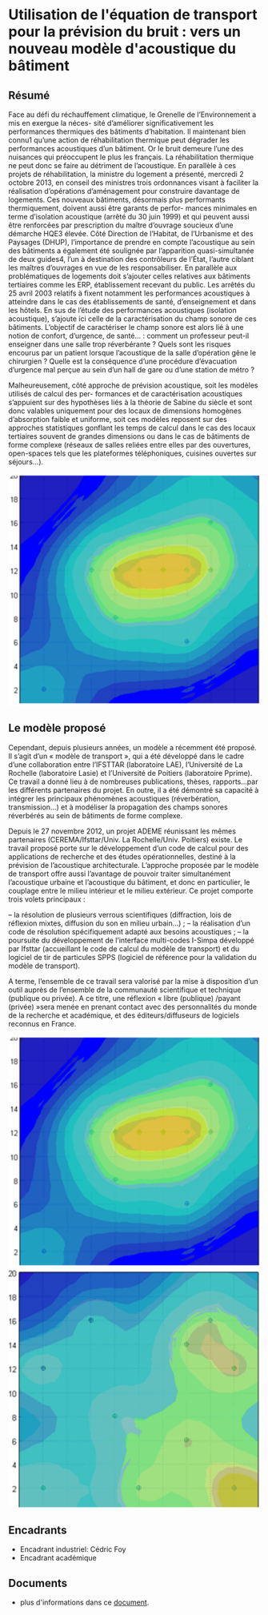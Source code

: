 Utilisation de l'équation de transport pour la prévision du bruit : vers un nouveau modèle d'acoustique du bâtiment
===================================================================================================================

Résumé
------

Face au défi du réchauffement climatique, le Grenelle de l’Environnement a mis en exergue la néces-
sité d’améliorer significativement les performances thermiques des bâtiments d’habitation. Il maintenant
bien connu1 qu’une action de réhabilitation thermique peut dégrader les performances acoustiques d’un
bâtiment. Or le bruit demeure l’une des nuisances qui préoccupent le plus les français. La réhabilitation
thermique ne peut donc se faire au détriment de l’acoustique. En parallèle à ces projets de réhabilitation,
la ministre du logement a présenté, mercredi 2 octobre 2013, en conseil des ministres trois ordonnances
visant à faciliter la réalisation d’opérations d’aménagement pour construire davantage de logements. Ces
nouveaux bâtiments, désormais plus performants thermiquement, doivent aussi être garants de perfor-
mances minimales en terme d’isolation acoustique (arrêté du 30 juin 1999) et qui peuvent aussi être
renforcées par prescription du maître d’ouvrage soucieux d’une démarche HQE3 élevée. Côté Direction
de l’Habitat, de l’Urbanisme et des Paysages (DHUP), l’importance de prendre en compte l’acoustique
au sein des bâtiments a également été soulignée par l’apparition quasi-simultanée de deux guides4, l’un à
destination des contrôleurs de l’État, l’autre ciblant les maîtres d’ouvrages en vue de les responsabiliser.
En parallèle aux problématiques de logements doit s’ajouter celles relatives aux bâtiments tertiaires
comme les ERP, établissement recevant du public. Les arrêtés du 25 avril 2003 relatifs à fixent notamment
les performances acoustiques à atteindre dans le cas des établissements de santé, d’enseignement et dans
les hôtels. En sus de l’étude des performances acoustiques (isolation acoustique), s’ajoute ici celle de la
caractérisation du champ sonore de ces bâtiments. L’objectif de caractériser le champ sonore est alors
lié à une notion de confort, d’urgence, de santé... : comment un professeur peut-il enseigner dans une
salle trop réverbérante ? Quels sont les risques encourus par un patient lorsque l’acoustique de la salle
d’opération gêne le chirurgien ? Quelle est la conséquence d’une procédure d’évacuation d’urgence mal
perçue au sein d’un hall de gare ou d’une station de métro ?

Malheureusement, côté approche de prévision acoustique, soit les modèles utilisés de calcul des per-
formances et de caractérisation acoustiques s’appuient sur des hypothèses liés à la théorie de Sabine du
siècle et sont donc valables uniquement pour des locaux de dimensions homogènes d’absorption faible et
uniforme, soit ces modèles reposent sur des approches statistiques gonflant les temps de calcul dans le
cas des locaux tertiaires souvent de grandes dimensions ou dans le cas de bâtiments de forme complexe
(réseaux de salles reliées entre elles par des ouvertures, open-spaces tels que les plateformes téléphoniques,
cuisines ouvertes sur séjours...).

![](/Images/cerema2-img1.png "")


Le modèle proposé
-----------------

Cependant, depuis plusieurs années, un modèle a récemment été proposé. Il s’agit d’un « modèle de
transport », qui a été développé dans le cadre d’une collaboration entre l’IFSTTAR (laboratoire LAE),
l’Université de La Rochelle (laboratoire Lasie) et l’Université de Poitiers (laboratoire Pprime). Ce travail
a donné lieu à de nombreuses publications, thèses, rapports...par les différents partenaires du projet. En
outre, il a été démontré sa capacité à intégrer les principaux phénomènes acoustiques (réverbération,
transmission...) et à modéliser la propagation des champs sonores réverbérés au sein de bâtiments de
forme complexe.

Depuis le 27 novembre 2012, un projet ADEME réunissant les mêmes partenaires (CEREMA/Ifsttar/Univ.
La Rochelle/Univ. Poitiers) existe. Le travail proposé porte sur le développement d’un code de calcul
pour des applications de recherche et des études opérationnelles, destiné à la prévision de l’acoustique
architecturale. L’approche proposée par le modèle de transport offre aussi l’avantage de pouvoir traiter
simultanément l’acoustique urbaine et l’acoustique du bâtiment, et donc en particulier, le couplage entre
le milieu intérieur et le milieu extérieur. Ce projet comporte trois volets principaux :

 – la résolution de plusieurs verrous scientifiques (diffraction, lois de réflexion mixtes, diffusion du son
en milieu urbain...) ;
 – la réalisation d’un code de résolution spécifiquement adapté aux besoins acoustiques ;
 – la poursuite du développement de l’interface multi-codes I-Simpa développé par Ifsttar (accueillant
le code de calcul du modèle de transport) et du logiciel de tir de particules SPPS (logiciel de
référence pour la validation du modèle de transport).

A terme, l’ensemble de ce travail sera valorisé par la mise à disposition d’un outil auprès de l’ensemble
de la communauté scientifique et technique (publique ou privée). A ce titre, une réflexion « libre (publique)
/payant (privée) »sera menée en prenant contact avec des personnalités du monde de la recherche et
académique, et des éditeurs/diffuseurs de logiciels reconnus en France.

![Image1](Images/cerema2-img1.png) ![Image2](Images/cerema2-img2.png)

Encadrants
----------
 - Encadrant industriel: Cédric Foy
 - Encadrant académique


Documents
---------
 - plus d'informations dans ce [document](/Sujets/cerema2-info.pdf).
